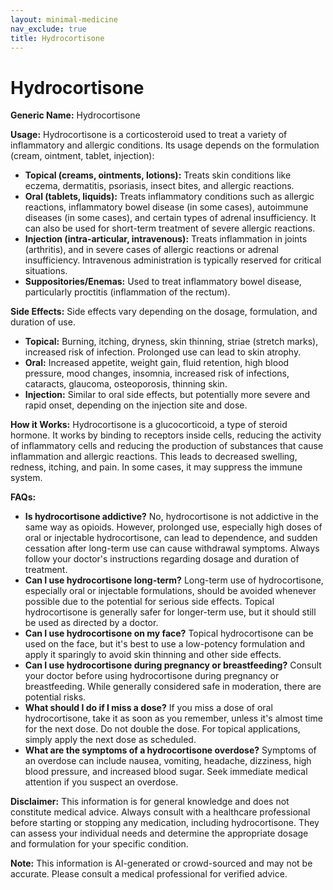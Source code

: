 ```yaml
---
layout: minimal-medicine
nav_exclude: true
title: Hydrocortisone
---
```


# Hydrocortisone

**Generic Name:** Hydrocortisone

**Usage:** Hydrocortisone is a corticosteroid used to treat a variety of inflammatory and allergic conditions.  Its usage depends on the formulation (cream, ointment, tablet, injection):

* **Topical (creams, ointments, lotions):**  Treats skin conditions like eczema, dermatitis, psoriasis, insect bites, and allergic reactions.
* **Oral (tablets, liquids):** Treats inflammatory conditions such as allergic reactions, inflammatory bowel disease (in some cases), autoimmune diseases (in some cases), and certain types of adrenal insufficiency.  It can also be used for short-term treatment of severe allergic reactions.
* **Injection (intra-articular, intravenous):** Treats inflammation in joints (arthritis), and in severe cases of allergic reactions or adrenal insufficiency.  Intravenous administration is typically reserved for critical situations.
* **Suppositories/Enemas:** Used to treat inflammatory bowel disease, particularly proctitis (inflammation of the rectum).


**Side Effects:** Side effects vary depending on the dosage, formulation, and duration of use.

* **Topical:** Burning, itching, dryness, skin thinning, striae (stretch marks), increased risk of infection. Prolonged use can lead to skin atrophy.
* **Oral:** Increased appetite, weight gain, fluid retention, high blood pressure, mood changes, insomnia, increased risk of infections, cataracts, glaucoma, osteoporosis, thinning skin.
* **Injection:** Similar to oral side effects, but potentially more severe and rapid onset, depending on the injection site and dose.


**How it Works:** Hydrocortisone is a glucocorticoid, a type of steroid hormone. It works by binding to receptors inside cells, reducing the activity of inflammatory cells and reducing the production of substances that cause inflammation and allergic reactions.  This leads to decreased swelling, redness, itching, and pain.  In some cases, it may suppress the immune system.

**FAQs:**

* **Is hydrocortisone addictive?**  No, hydrocortisone is not addictive in the same way as opioids. However, prolonged use, especially high doses of oral or injectable hydrocortisone, can lead to dependence, and sudden cessation after long-term use can cause withdrawal symptoms.  Always follow your doctor's instructions regarding dosage and duration of treatment.
* **Can I use hydrocortisone long-term?** Long-term use of hydrocortisone, especially oral or injectable formulations, should be avoided whenever possible due to the potential for serious side effects.  Topical hydrocortisone is generally safer for longer-term use, but it should still be used as directed by a doctor.
* **Can I use hydrocortisone on my face?** Topical hydrocortisone can be used on the face, but it's best to use a low-potency formulation and apply it sparingly to avoid skin thinning and other side effects.
* **Can I use hydrocortisone during pregnancy or breastfeeding?**  Consult your doctor before using hydrocortisone during pregnancy or breastfeeding. While generally considered safe in moderation, there are potential risks.
* **What should I do if I miss a dose?** If you miss a dose of oral hydrocortisone, take it as soon as you remember, unless it's almost time for the next dose. Do not double the dose.  For topical applications, simply apply the next dose as scheduled.
* **What are the symptoms of a hydrocortisone overdose?** Symptoms of an overdose can include nausea, vomiting, headache, dizziness, high blood pressure, and increased blood sugar. Seek immediate medical attention if you suspect an overdose.


**Disclaimer:** This information is for general knowledge and does not constitute medical advice.  Always consult with a healthcare professional before starting or stopping any medication, including hydrocortisone.  They can assess your individual needs and determine the appropriate dosage and formulation for your specific condition.


**Note:** This information is AI-generated or crowd-sourced and may not be accurate. Please consult a medical professional for verified advice.
